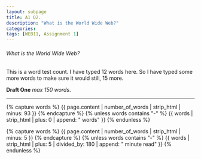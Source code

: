 ```yaml
---
layout: subpage
title: A1 Q2.
description: "What is the World Wide Web?"
categories: 
tags: [WEB11, Assignment 1]
---
```


###### What is the World Wide Web?

This is a word test count. I have typed 12 words here.
So I have typed some more words to make sure it would still, 15 more.


**Draft One** *max 150 words*.


---

{% capture words %}
  {{ page.content | number_of_words | strip_html | minus: 93 }}
{% endcapture %}
{% unless words contains "-" %}
  {{ words | strip_html | plus: 0 | append: " words" }}
{% endunless %}

{% capture words %}
  {{ page.content | number_of_words | strip_html | minus: 5 }}
{% endcapture %}
{% unless words contains "-" %}
  {{ words | strip_html | plus: 5 | divided_by: 180 | append: " minute read" }}
{% endunless %}

